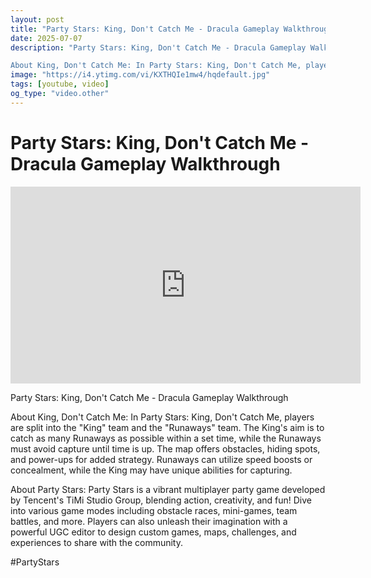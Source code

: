```yaml
---
layout: post
title: "Party Stars: King, Don't Catch Me - Dracula Gameplay Walkthrough"
date: 2025-07-07
description: "Party Stars: King, Don't Catch Me - Dracula Gameplay Walkthrough

About King, Don't Catch Me: In Party Stars: King, Don't Catch Me, players are split in..."
image: "https://i4.ytimg.com/vi/KXTHQIe1mw4/hqdefault.jpg"
tags: [youtube, video]
og_type: "video.other"
---
```


<script type="application/ld+json">
{
  "@context": "http://schema.org",
  "@type": "VideoObject",
  "name": "Party Stars: King, Don't Catch Me - Dracula Gameplay Walkthrough",
  "description": "Party Stars: King, Don't Catch Me - Dracula Gameplay Walkthrough\n\nAbout King, Don't Catch Me: In Party Stars: King, Don't Catch Me, players are split into the \\\"King\\\" team and the \\\"Runaways\\\" team. The King's aim is to catch as many Runaways as possible within a set time, while the Runaways must avoid capture until time is up. The map offers obstacles, hiding spots, and power-ups for added strategy. Runaways can utilize speed boosts or concealment, while the King may have unique abilities for capturing.\n\nAbout Party Stars: Party Stars is a vibrant multiplayer party game developed by Tencent's TiMi Studio Group, blending action, creativity, and fun! Dive into various game modes including obstacle races, mini-games, team battles, and more. Players can also unleash their imagination with a powerful UGC editor to design custom games, maps, challenges, and experiences to share with the community.\n\n#PartyStars",
  "thumbnailUrl": "https://i4.ytimg.com/vi/KXTHQIe1mw4/hqdefault.jpg",
  "uploadDate": "2025-07-07T15:00:38",
  "embedUrl": "https://www.youtube.com/embed/KXTHQIe1mw4",
  "publisher": {
    "@type": "Person",
    "name": "Celo Zaga"
  },
  "mainEntityOfPage": {
    "@type": "WebPage",
    "@id": "https://celozaga.github.io/2025/07/07/party-stars:-king,-don't-catch-me---dracula-gameplay-walkthrough-KXTHQIe1mw4.html"
  },
  "duration": "PT0M0S"
}
</script>

<script type="application/ld+json">
{
  "@context": "http://schema.org",
  "@type": "BlogPosting",
  "headline": "Party Stars: King, Don't Catch Me - Dracula Gameplay Walkthrough",
  "image": "https://i4.ytimg.com/vi/KXTHQIe1mw4/hqdefault.jpg",
  "publisher": {
    "@type": "Person",
    "name": "Celo Zaga"
  },
  "url": "https://celozaga.github.io/2025/07/07/party-stars:-king,-don't-catch-me---dracula-gameplay-walkthrough-KXTHQIe1mw4.html",
  "datePublished": "2025-07-07T15:00:38",
  "dateCreated": "2025-07-07T15:00:38",
  "dateModified": "2025-07-07T15:00:38",
  "description": "Party Stars: King, Don't Catch Me - Dracula Gameplay Walkthrough\n\nAbout King, Don't Catch Me: In Party Stars: King, Don't Catch Me, players are split in...",
  "author": {
    "@type": "Person",
    "name": "Celo Zaga"
  },
  "mainEntityOfPage": {
    "@type": "WebPage",
    "@id": "https://celozaga.github.io/2025/07/07/party-stars:-king,-don't-catch-me---dracula-gameplay-walkthrough-KXTHQIe1mw4.html"
  }
}
</script>

<h1 class="youtube-post-title">Party Stars: King, Don't Catch Me - Dracula Gameplay Walkthrough</h1>

<iframe width="560" height="315" src="https://www.youtube.com/embed/KXTHQIe1mw4" class="youtube-post-embed" frameborder="0" allowfullscreen></iframe>

<p class="youtube-post-description">Party Stars: King, Don't Catch Me - Dracula Gameplay Walkthrough

About King, Don't Catch Me: In Party Stars: King, Don't Catch Me, players are split into the "King" team and the "Runaways" team. The King's aim is to catch as many Runaways as possible within a set time, while the Runaways must avoid capture until time is up. The map offers obstacles, hiding spots, and power-ups for added strategy. Runaways can utilize speed boosts or concealment, while the King may have unique abilities for capturing.

About Party Stars: Party Stars is a vibrant multiplayer party game developed by Tencent's TiMi Studio Group, blending action, creativity, and fun! Dive into various game modes including obstacle races, mini-games, team battles, and more. Players can also unleash their imagination with a powerful UGC editor to design custom games, maps, challenges, and experiences to share with the community.

#PartyStars</p>
